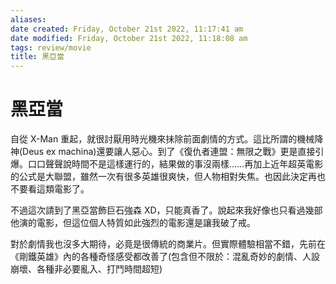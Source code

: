 ```yaml
---
aliases: 
date created: Friday, October 21st 2022, 11:17:41 am
date modified: Friday, October 21st 2022, 11:18:08 am
tags: review/movie
title: 黑亞當
---
```


# 黑亞當

自從 X-Man 重起，就很討厭用時光機來抺除前面劇情的方式。這比所謂的機械降神(Deus ex machina)還要讓人惡心。到了《復仇者連盟：無限之戰》更是直接引爆。口口聲聲說時間不是這樣運行的，結果做的事沒兩樣……再加上近年超英電影的公式是大聯盟，雖然一次有很多英雄很爽快，但人物相對失焦。也因此決定再也不要看這類電影了。

不過這次請到了黑亞當飾巨石強森 XD，只能真香了。說起來我好像也只看過幾部他演的電影，但這位個人特質如此強烈的電影還是讓我破了戒。

對於劇情我也沒多大期待，必竟是很傳統的商業片。但實際體驗相當不錯，先前在《剛鐵英雄》內的各種奇怪感受都改善了(包含但不限於：混亂奇妙的劇情、人設崩壞、各種非必要亂入、打鬥時間超短)